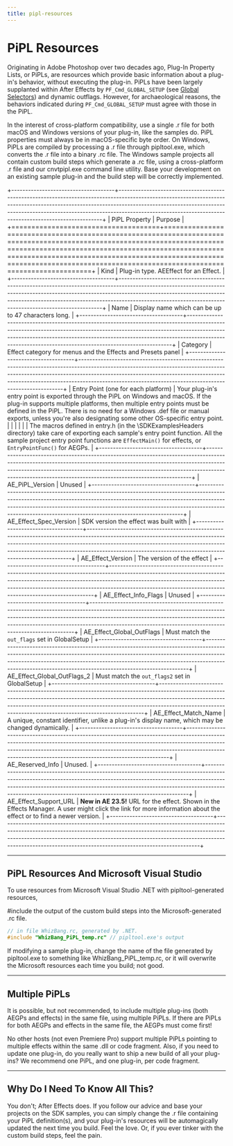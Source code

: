 ```yaml
---
title: pipl-resources
---
```


# PiPL Resources

Originating in Adobe Photoshop over two decades ago, Plug-In Property Lists, or PiPLs, are resources which provide basic information about a plug-in's behavior, without executing the plug-in. PiPLs have been largely supplanted within After Effects by `PF_Cmd_GLOBAL_SETUP` (see [Global Selectors](../../effect-basics/command-selectors)) and dynamic outflags. However, for archaeological reasons, the behaviors indicated during `PF_Cmd_GLOBAL_SETUP` must agree with those in the PiPL.

In the interest of cross-platform compatibility, use a single .r file for both macOS and Windows versions of your plug-in, like the samples do. PiPL properties must always be in macOS-specific byte order. On Windows, PiPLs are compiled by processing a .r file through pipltool.exe, which converts the .r file into a binary .rc file. The Windows sample projects all contain custom build steps which generate a .rc file, using a cross-platform .r file and our cnvtpipl.exe command line utility. Base your development on an existing sample plug-in and the build step will be correctly implemented.

+-------------------------------------+------------------------------------------------------------------------------------------------------------------------------------------------------------------------------------------------------------------------------------------------------------------------------------------------------------------+
|            PiPL Property            |                                                                                                                                                     Purpose                                                                                                                                                      |
+=====================================+==================================================================================================================================================================================================================================================================================================================+
| Kind                                | Plug-in type. AEEffect for an Effect.                                                                                                                                                                                                                                                                            |
+-------------------------------------+------------------------------------------------------------------------------------------------------------------------------------------------------------------------------------------------------------------------------------------------------------------------------------------------------------------+
| Name                                | Display name which can be up to 47 characters long.                                                                                                                                                                                                                                                              |
+-------------------------------------+------------------------------------------------------------------------------------------------------------------------------------------------------------------------------------------------------------------------------------------------------------------------------------------------------------------+
| Category                            | Effect category for menus and the Effects and Presets panel                                                                                                                                                                                                                                                      |
+-------------------------------------+------------------------------------------------------------------------------------------------------------------------------------------------------------------------------------------------------------------------------------------------------------------------------------------------------------------+
| Entry Point (one for each platform) | Your plug-in's entry point is exported through the PiPL on Windows and macOS. If the plug-in supports multiple platforms, then multiple entry points must be defined in the PiPL. There is no need for a Windows .def file or manual exports, unless you're also designating some other OS-specific entry point. |
|                                     |                                                                                                                                                                                                                                                                                                                  |
|                                     | The macros defined in entry.h (in the \\SDKExamplesHeaders directory) take care of exporting each sample's entry point function. All the sample project entry point functions are `EffectMain()` for effects, or `EntryPointFunc()` for AEGPs.                                                                   |
+-------------------------------------+------------------------------------------------------------------------------------------------------------------------------------------------------------------------------------------------------------------------------------------------------------------------------------------------------------------+
| AE_PiPL_Version                     | Unused                                                                                                                                                                                                                                                                                                           |
+-------------------------------------+------------------------------------------------------------------------------------------------------------------------------------------------------------------------------------------------------------------------------------------------------------------------------------------------------------------+
| AE_Effect_Spec_Version              | SDK version the effect was built with                                                                                                                                                                                                                                                                            |
+-------------------------------------+------------------------------------------------------------------------------------------------------------------------------------------------------------------------------------------------------------------------------------------------------------------------------------------------------------------+
| AE_Effect_Version                   | The version of the effect                                                                                                                                                                                                                                                                                        |
+-------------------------------------+------------------------------------------------------------------------------------------------------------------------------------------------------------------------------------------------------------------------------------------------------------------------------------------------------------------+
| AE_Effect_Info_Flags                | Unused                                                                                                                                                                                                                                                                                                           |
+-------------------------------------+------------------------------------------------------------------------------------------------------------------------------------------------------------------------------------------------------------------------------------------------------------------------------------------------------------------+
| AE_Effect_Global_OutFlags           | Must match the `out_flags` set in GlobalSetup                                                                                                                                                                                                                                                                    |
+-------------------------------------+------------------------------------------------------------------------------------------------------------------------------------------------------------------------------------------------------------------------------------------------------------------------------------------------------------------+
| AE_Effect_Global_OutFlags_2         | Must match the `out_flags2` set in GlobalSetup                                                                                                                                                                                                                                                                   |
+-------------------------------------+------------------------------------------------------------------------------------------------------------------------------------------------------------------------------------------------------------------------------------------------------------------------------------------------------------------+
| AE_Effect_Match_Name                | A unique, constant identifier, unlike a plug-in's display name, which may be changed dynamically.                                                                                                                                                                                                                |
+-------------------------------------+------------------------------------------------------------------------------------------------------------------------------------------------------------------------------------------------------------------------------------------------------------------------------------------------------------------+
| AE_Reserved_Info                    | Unused.                                                                                                                                                                                                                                                                                                          |
+-------------------------------------+------------------------------------------------------------------------------------------------------------------------------------------------------------------------------------------------------------------------------------------------------------------------------------------------------------------+
| AE_Effect_Support_URL               | **New in AE 23.5!** URL for the effect. Shown in the Effects Manager. A user might click the link for more information about the effect or to find a newer version.                                                                                                                                              |
+-------------------------------------+------------------------------------------------------------------------------------------------------------------------------------------------------------------------------------------------------------------------------------------------------------------------------------------------------------------+

---

## PiPL Resources And Microsoft Visual Studio

To use resources from Microsoft Visual Studio .NET with pipltool-generated resources,

#include the output of the custom build steps into the Microsoft-generated .rc file.

```cpp
// in file WhizBang.rc, generated by .NET.
#include "WhizBang_PiPL_temp.rc" // pipltool.exe's output
```

If modifying a sample plug-in, change the name of the file generated by pipltool.exe to something like WhizBang_PiPL_temp.rc, or it will overwrite the Microsoft resources each time you build; not good.

---

## Multiple PiPLs

It is possible, but not recommended, to include multiple plug-ins (both AEGPs and effects) in the same file, using multiple PiPLs. If there are PiPLs for both AEGPs and effects in the same file, the AEGPs must come first!

No other hosts (not even Premiere Pro) support multiple PiPLs pointing to multiple effects within the same .dll or code fragment. Also, if you need to update one plug-in, do you really want to ship a new build of all your plug-ins? We recommend one PiPL, and one plug-in, per code fragment.

---

## Why Do I Need To Know All This?

You don't; After Effects does. If you follow our advice and base your projects on the SDK samples, you can simply change the .r file containing your PiPL definition(s), and your plug-in's resources will be automagically updated the next time you build. Feel the love. Or, if you ever tinker with the custom build steps, feel the pain.
